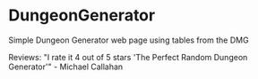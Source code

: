 # DungeonGenerator
Simple Dungeon Generator web page using tables from the DMG

Reviews:
"I rate it 4 out of 5 stars 'The Perfect Random Dungeon Generator'"  - Michael Callahan
